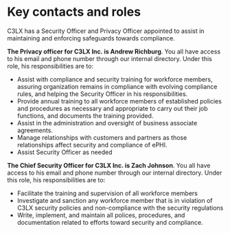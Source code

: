 # Key contacts and roles

C3LX has a Security Officer and Privacy Officer appointed to assist in maintaining and enforcing safeguards towards compliance.

**The Privacy officer for C3LX Inc. is Andrew Richburg**. You all have access to his email and phone number through our internal directory. Under this role, his responsibilities are to:

- Assist with compliance and security training for workforce members, assuring organization remains in compliance with evolving compliance rules, and helping the Security Officer in his responsibilities.
- Provide annual training to all workforce members of established policies and procedures as necessary and appropriate to carry out their job functions, and documents the training provided.
- Assist in the administration and oversight of business associate agreements.
- Manage relationships with customers and partners as those relationships affect security and compliance of ePHI.
- Assist Security Officer as needed

**The Chief Security Officer for C3LX Inc. is Zach Johnson**. You all have access to his email and phone number through our internal directory. Under this role, his responsibilities are to:

- Facilitate the training and supervision of all workforce members
- Investigate and sanction any workforce member that is in violation of C3LX security policies and non-compliance with the security regulations
- Write, implement, and maintain all polices, procedures, and documentation related to efforts toward security and compliance.
